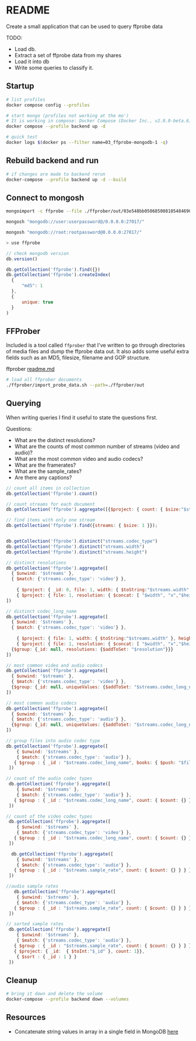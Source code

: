 # README

Create a small application that can be used to query ffprobe data

TODO:

* Load db.
* Extract a set of ffprobe data from my shares
* Load it into db
* Write some queries to classify it.  

## Startup

```sh
# list profiles
docker compose config --profiles               

# start mongo (profiles not working at the mo')
# It is working in compose: Docker Compose (Docker Inc., v2.0.0-beta.6) - Docker Desktop 3.5.2
docker compose --profile backend up -d 

# quick test
docker logs $(docker ps --filter name=03_ffprobe-mongodb-1 -q)
```

## Rebuild backend and run

```sh
# if changes are made to backend rerun
docker-compose --profile backend up -d --build
```

## Connect to mongosh

```sh
mongoimport -c ffprobe --file ./ffprober/out/03e548bb050685008105484690c578d2.json "mongodb://root:rootpassword@0.0.0.0:27017/ffprobe" --authenticationDatabase admin

mongosh "mongodb://user:userpassword@/0.0.0.0:27017/"

mongosh "mongodb://root:rootpassword@0.0.0.0:27017/"

> use ffprobe
```

```js
// check mongodb version
db.version()

db.getCollection('ffprobe').find({})
db.getCollection('ffprobe').createIndex(
  {
      "md5": 1
  },
  {
      unique: true
  }
)
```

## FFProber

Included is a tool called `ffprober` that I've written to go through directories of media files and dump the ffprobe data out.  It also adds some useful extra fields such as an MD5, filesize, filename and GOP structure.  

ffprober [readme.md](/ffprober/README.md)  

```sh
# load all ffprober documents
./ffprober/import_probe_data.sh --path=./ffprober/out      
```

## Querying

When writing queries I find it useful to state the questions first.  

Questions:

* What are the distinct resolutions?
* What are the counts of most common number of streams (video and audio)?
* What are the most common video and audio codecs?
* What are the framerates?
* What are the sample_rates?
* Are there any captions?

```js
// count all items in collection
db.getCollection('ffprobe').count()

// count streams for each document
db.getCollection('ffprobe').aggregate([{$project: { count: { $size:"$streams" }}}])

// find items with only one stream
db.getCollection('ffprobe').find({streams: { $size: 1 }});


db.getCollection('ffprobe').distinct("streams.codec_type")
db.getCollection('ffprobe').distinct("streams.width")
db.getCollection('ffprobe').distinct("streams.height")

// distinct resolutions
db.getCollection('ffprobe').aggregate([
  { $unwind: '$streams' },
  { $match: {'streams.codec_type': 'video'} },
    
    { $project: { _id: 0, file: 1, width: { $toString:"$streams.width" }, height: { $toString:"$streams.height" } } },     
    { $project: { file: 1, resolution: { $concat: [ "$width", "x","$height" ] } } }   
])

// distinct codec_long_name
db.getCollection('ffprobe').aggregate([
  { $unwind: '$streams' },
  { $match: {'streams.codec_type': 'video'} },
    
    { $project: { file: 1, width: { $toString:"$streams.width" }, height: { $toString:"$streams.height" } } },     
    { $project: { file: 1, resolution: { $concat: [ "$width", "x","$height" ] } } },   
  {$group: {_id: null, resolutions: {$addToSet: "$resolution"}}}
])

// most common video and audio codecs
db.getCollection('ffprobe').aggregate([
  { $unwind: '$streams' },
  { $match: {'streams.codec_type': 'video'} },
  {$group: {_id: null, uniqueValues: {$addToSet: "$streams.codec_long_name"}}}
])

// most common audio codecs
db.getCollection('ffprobe').aggregate([
  { $unwind: '$streams' },
  { $match: {'streams.codec_type': 'audio'} },
  {$group: {_id: null, uniqueValues: {$addToSet: "$streams.codec_long_name"}}}
])

// group files into audio codec type
db.getCollection('ffprobe').aggregate([
    { $unwind: '$streams' },
    { $match: {'streams.codec_type': 'audio'} },
   { $group : { _id : "$streams.codec_long_name", books: { $push: "$file" } } }
 ])

// count of the audio codec types
 db.getCollection('ffprobe').aggregate([
    { $unwind: '$streams' },
    { $match: {'streams.codec_type': 'audio'} },
   { $group : { _id : "$streams.codec_long_name", count: { $count: {} } } }
 ])

// count of the video codec types
 db.getCollection('ffprobe').aggregate([
    { $unwind: '$streams' },
    { $match: {'streams.codec_type': 'video'} },
   { $group : { _id : "$streams.codec_long_name", count: { $count: {} } } }
 ])  

  db.getCollection('ffprobe').aggregate([
    { $unwind: '$streams' },
    { $match: {'streams.codec_type': 'audio'} },
   { $group : { _id : "$streams.sample_rate", count: { $count: {} } } }
 ])  

//audio sample rates
   db.getCollection('ffprobe').aggregate([
    { $unwind: '$streams' },
    { $match: {'streams.codec_type': 'audio'} },
   { $group : { _id : "$streams.sample_rate", count: { $count: {} } } }
 ])  

// sorted sample rates
 db.getCollection('ffprobe').aggregate([
    { $unwind: '$streams' },
    { $match: {'streams.codec_type': 'audio'} },
   { $group : { _id : "$streams.sample_rate", count: { $count: {} } } },
   { $project: { _id:  { $toInt:"$_id" }, count: 1}},
    { $sort : { _id : 1 } }
 ])  
```

## Cleanup

```sh
# bring it down and delete the volume
docker-compose --profile backend down --volumes
```

## Resources

* Concatenate string values in array in a single field in MongoDB [here](https://newbedev.com/concatenate-string-values-in-array-in-a-single-field-in-mongodb)